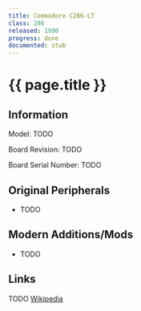 ```yaml
---
title: Commodore C286-LT
class: 286
released: 1990
progress: done
documented: stub
---
```


# {{ page.title }}

## Information

Model: TODO

Board Revision: TODO

Board Serial Number: TODO

## Original Peripherals

* TODO

## Modern Additions/Mods

* TODO

## Links

TODO [Wikipedia]()
